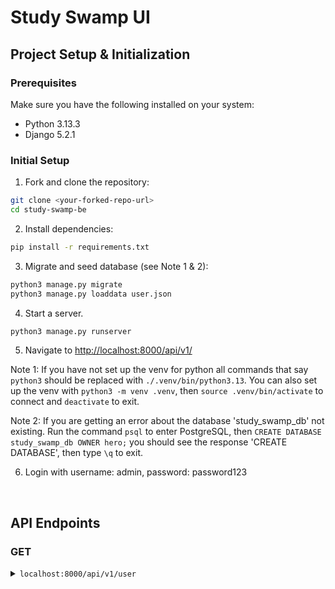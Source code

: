 # Study Swamp UI

## Project Setup & Initialization

### Prerequisites

Make sure you have the following installed on your system:

* Python 3.13.3
* Django 5.2.1

### Initial Setup

1. Fork and clone the repository:

```bash
git clone <your-forked-repo-url>
cd study-swamp-be
```

2. Install dependencies:

```bash
pip install -r requirements.txt
```
3. Migrate and seed database (see Note 1 & 2):

```bash
python3 manage.py migrate
python3 manage.py loaddata user.json
```
    
4. Start a server.

```bash
python3 manage.py runserver
```

5. Navigate to <http://localhost:8000/api/v1/>

Note 1: If you have not set up the venv for python all commands that say `python3` should be replaced with `./.venv/bin/python3.13`. You can also set up the venv with `python3 -m venv .venv`, then `source .venv/bin/activate` to connect and `deactivate` to exit.

Note 2: If you are getting an error about the database 'study_swamp_db' not existing. Run the command `psql` to enter PostgreSQL, then `CREATE DATABASE study_swamp_db OWNER hero;` you should see the response 'CREATE DATABASE', then type `\q` to exit.

6. Login with username: admin, password: password123

<br />

<!-- API ENDPOINTS -->

## API Endpoints
### GET

<details>
<summary> <code>localhost:8000/api/v1/user</code> </summary>

>**Description**
> - Get a list of users.
>
>**Parameters**
> - N/A
>
>**Response**
>#### 200 OK
>
> ```json
> {
>   "data": [
>     {
>       "type": "str",
>       "id": "int",
>       "attributes": 
>         {
>           "name": "str"
>         }
>      },
>      {"..."}
>    ]
> }
>```
>
>#### 404 Not Found
>
>```json
>{
>   "errors": [
>     {
>       "detail": "Not found.",
>       "status": "404",
>       "code": "not_found"
>     }
>    ]
>}
>```
>
>**Notes**
>
> * none... yet

</details>
